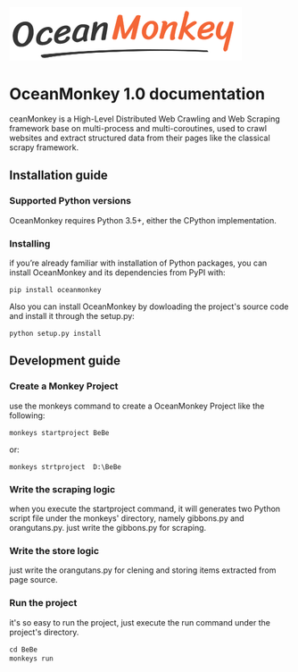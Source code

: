 <img src="https://github.com/chipscoco/OceanMonkey/blob/main/artwork/logo.jpg">

# OceanMonkey 1.0 documentation
ceanMonkey is a High-Level Distributed Web Crawling and Web Scraping framework base on multi-process and multi-coroutines, used to
crawl websites and extract structured data from their pages like the classical scrapy framework.

## Installation guide

### Supported Python versions

OceanMonkey requires Python 3.5+, either the CPython implementation.

### Installing
if you’re already familiar with installation of Python packages, you can install OceanMonkey and its dependencies from PyPI with:

    pip install oceanmonkey

Also you can install OceanMonkey by dowloading the project's source code and install it through the setup.py:
    
    python setup.py install

## Development guide

### Create a Monkey Project
use the monkeys command to create a OceanMonkey Project like the following:
  
    monkeys startproject BeBe
or:

    monkeys strtproject  D:\BeBe
    
### Write the scraping logic
when you execute the startproject command, it will generates two Python script file under the monkeys' directory,
namely gibbons.py and orangutans.py. just write the gibbons.py for scraping.

### Write the store logic
just write the orangutans.py for clening and storing items extracted from page source.

### Run the project
it's so easy to run the project, just execute the run command under the project's directory.

    cd BeBe
    monkeys run
